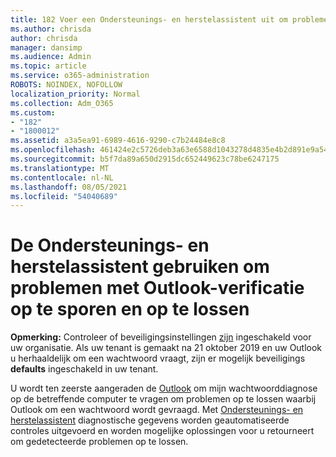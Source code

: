 ```yaml
---
title: 182 Voer een Ondersteunings- en herstelassistent uit om problemen met Outlook te diagnosticeren en op te lossen
ms.author: chrisda
author: chrisda
manager: dansimp
ms.audience: Admin
ms.topic: article
ms.service: o365-administration
ROBOTS: NOINDEX, NOFOLLOW
localization_priority: Normal
ms.collection: Adm_O365
ms.custom:
- "182"
- "1800012"
ms.assetid: a3a5ea91-6989-4616-9290-c7b24484e8c8
ms.openlocfilehash: 461424e2c5726deb3a63e6588d1043278d4835e4b2d891e9a5413d54bc445a72
ms.sourcegitcommit: b5f7da89a650d2915dc652449623c78be6247175
ms.translationtype: MT
ms.contentlocale: nl-NL
ms.lasthandoff: 08/05/2021
ms.locfileid: "54040689"
---
```

# <a name="use-sara-to-diagnose-and-resolve-outlook-authentication-issues"></a>De Ondersteunings- en herstelassistent gebruiken om problemen met Outlook-verificatie op te sporen en op te lossen

**Opmerking:** Controleer of beveiligingsinstellingen [zijn](https://aka.ms/securitydefaults) ingeschakeld voor uw organisatie. Als uw tenant is gemaakt na 21 oktober 2019 en uw Outlook u herhaaldelijk om een wachtwoord vraagt, zijn er mogelijk beveiligings **defaults** ingeschakeld in uw tenant.

U wordt ten zeerste aangeraden de [Outlook](https://aka.ms/SaRA-OutlookPwdPrompt-Alchemy) om mijn wachtwoorddiagnose op de betreffende computer te vragen om problemen op te lossen waarbij Outlook om een wachtwoord wordt gevraagd. Met [Ondersteunings- en herstelassistent](https://diagnostics.office.com/#/) diagnostische gegevens worden geautomatiseerde controles uitgevoerd en worden mogelijke oplossingen voor u retourneert om gedetecteerde problemen op te lossen.
